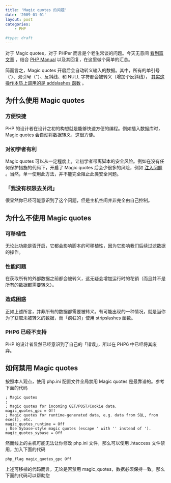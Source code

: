 ```yaml
---
title: 'Magic quotes 的问题'
date: '2009-01-01'
layout: post
categories:
    - PHP

#type: draft
---
```


对于 Magic quotes，对于 PHPer 而言是个老生常谈的问题。今天无意间 [看到篇文章](http://www.michiknows.com/2006/11/15/i-hate-magic-quotes/) ，结合 [PHP Manual](http://cn.php.net/magic_quotes)  以及其回复，在这里做个简单的汇总。

简而言之，Magic quotes 开启后会自动转义输入的数据。其中，所有的单引号（'）、双引号（\"）、反斜线、和 NULL 字符都会被转义（增加个反斜线）， [其实这操作本质上调用的是 addslashes 函数](http://cn.php.net/manual/en/security.magicquotes.php#54837) 。


## 为什么使用 Magic quotes


### 方便快捷

PHP 的设计者在设计之初的构想就是能够快速方便的编程。例如插入数据库时，Magic quotes 会自动将数据转义，这很方便。


### 对初学者有利

Magic quotes 可以从一定程度上，让初学者带离脚本的安全风险。例如在没有任何保护措施的代码下，开启了 Magic quotes 后会少很多的风险，例如 [注入问题](http://en.wikipedia.org/wiki/Category:Injection_exploits) 。当然，单一使用此方法，并不能完全阻止此类安全问题。


### 「我没有权限去关闭」

很显然你已经可能意识到了这个问题，但是主机空间并非完全由自己控制。


## 为什么不使用 Magic quotes


### 可移植性

无论此功能是否开启，它都会影响脚本的可移植性，因为它影响我们后续过滤数据的操作。


### 性能问题

在获取所有的外部数据之前都会被转义，这无疑会增加运行时的花销（而且并不是所有的数据都需要转义）。


### 造成困惑

正如上述所言，并非所有的数据都需要被转义。有可能出现的一种情况，就是当你为了获取未被转义的数据，而「疯狂的」使用 stripslashes 函数。


### PHP6 已经不支持

PHP 的设计者显然已经意识到了自己的「错误」，所以在 PHP6 中已经将其废弃。


## 如何禁用 Magic quotes

按照本人观点，使用 php.ini 配置文件全局禁用 Magic quotes 是最靠谱的。参考下面的代码

```
; Magic quotes
;
; Magic quotes for incoming GET/POST/Cookie data.
magic_quotes_gpc = Off
; Magic quotes for runtime-generated data, e.g. data from SQL, from exec(), etc.
magic_quotes_runtime = Off
; Use Sybase-style magic quotes (escape ' with '' instead of ').
magic_quotes_sybase = Off
```

然而线上的主机可能无法让你修改 php.ini 文件，那么可以使用 .htaccess 文件禁用，加入下面的代码

    php_flag magic_quotes_gpc Off

上述可移植的代码而言，无论是否禁用 magic_quotes，数据必须保持一致。那么下面的代码可以帮助您

<pre><?php
if (get_magic_quotes_gpc()) {
    function stripslashes_deep($value) {
        $value = is_array($value) ?
            array_map('stripslashes_deep', $value) :
            stripslashes($value);
        return $value;
    }

    $_GET     = array_map('stripslashes_deep', $_GET);
    $_POST    = array_map('stripslashes_deep', $_POST);
    $_COOKIE  = array_map('stripslashes_deep', $_COOKIE);
    $_REQUEST = array_map('stripslashes_deep', $_REQUEST);
}</pre>
